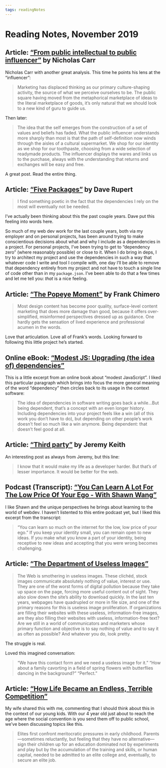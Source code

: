 ```yaml
---
tags: readingNotes
---
```


# Reading Notes, November 2019

## Article: [“From public intellectual to public influencer”](http://www.roughtype.com/?p=8645) by Nicholas Carr

Nicholas Carr with another great analysis. This time he points his lens at the “influencer”:

>  Marketing has displaced thinking as our primary culture-shaping activity, the source of what we perceive ourselves to be. The public square having moved from the metaphorical marketplace of ideas to the literal marketplace of goods, it’s only natural that we should look to a new kind of guru to guide us.

Then later:

> The idea that the self emerges from the construction of a set of values and beliefs has faded. What the public influencer understands more sharply than most is that the path of self-definition now winds through the aisles of a cultural supermarket. We shop for our identity as we shop for our toothpaste, choosing from a wide selection of readymade products. The influencer displays the wares and links us to the purchase, always with the understanding that returns and exchanges will be easy and free.

A great post. Read the entire thing.


## Article: [“Five Packages”](http://daverupert.com/2019/11/five-packages/) by Dave Rupert

> I find something poetic in the fact that the dependencies I rely on the most will eventually not be needed.

I’ve actually been thinking about this the past couple years. Dave put this feeling into words here.

So much of my web dev work for the last couple years, both via my employer and on personal projects, has been around trying to make conscientious decisions about what and why I include as a dependencies in a project. For personal projects, I’ve been trying to get to “dependency zero” (where reasonably possible) or close to it. When I do bring in deps, I try to architect my project and use the dependencies in such a way that whatever code I write and tool I compile with, one day I’ll be able to remove that dependency entirely from my project and not have to touch a single line of code other than in my `package.json`. I’ve been able to do that a few times and let me tell you: *that* is a nice feeling. 

## Article: [“The Popeye Moment”](https://redesign.frankchimero.com/2019/popeye/) by Frank Chimero

>  Most design content has become poor quality, surface-level content marketing that does more damage than good, because it offers over-simplified, misinformed perspectives dressed up as guidance. One hardly gets the sensation of lived experience and professional acumen in the words.

Love that articulation. Love all of Frank’s words. Looking forward to following this little project he’s started.


## Online eBook: [“Modest JS: Upgrading (the idea of) dependencies”](https://modestjs.works/book/part-1/upgrading-idea-of-dependencies/) 

This is a little excerpt from an online book about “modest JavaScript”. I liked this particular paragraph which brings into focus the more general meaning of the word “dependency” then circles back to its usage in the context software:

> The idea of dependencies in software writing goes back a while...But being dependent, that’s a concept with an even longer history. Including dependencies into your project feels like a win (all of this work you don’t have to do), but depending on other people’s work doesn’t feel so much like a win anymore. Being dependent: that doesn’t feel good at all.

## Article: [“Third party”](https://adactio.com/journal/16099) by Jeremy Keith

An interesting post as always from Jeremy, but this line:

> I know that it would make my life as a developer harder. But that’s of lesser importance. It would be better for the web.

## Podcast (Transcript): [“You Can Learn A Lot For The Low Price Of Your Ego - With Shawn Wang”](https://kentcdodds.com/chats-with-kent-podcast/seasons/01/episodes/you-can-learn-a-lot-for-the-low-price-of-your-ego-with-shawn-wang)

I like Shawn and the unique perspectives he brings about learning to the world of webdev. I haven’t listented to this entire podcast yet, but I liked this excerpt from the transcript:

> “You can learn so much on the internet for the low, low price of your ego.” If you keep your identity small, you can remain open to new ideas. If you make what you know a part of your identity, being receptive to new ideas and accepting that you were wrong becomes challenging.

## Article: [“The Department of Useless Images”](https://gerrymcgovern.com/the-department-of-useless-images/)

> The Web is smothering in useless images. These clichéd, stock images communicate absolutely nothing of value, interest or use. They are one of the worst forms of digital pollution because they take up space on the page, forcing more useful content out of sight. They also slow down the site’s ability to download quickly. In the last ten years, webpages have quadrupled or more in file size, and one of the primary reasons for this is useless image proliferation. If organizations are filling their websites with these useless, information-free images, are they also filling their websites with useless, information-free text? Are we still in a world of communicators and marketers whose primary function and objective is to say nothing of value and to say it as often as possible? And whatever you do, look pretty.

The struggle is real. 

Loved this imagined conversation:

> “We have this contact form and we need a useless image for it.”
> “How about a family cavorting in a field of spring flowers with butterflies dancing in the background?”
> “Perfect.”

## Article: [“How Life Became an Endless, Terrible Competition”](https://www.theatlantic.com/magazine/archive/2019/09/meritocracys-miserable-winners/594760/)

My wife shared this with me, commenting that I should think about this in the context of our young kids. With our 4 year old just about to reach the age where the social convention is you send them off to public school, we’ve been discussing topics like this.

> Elites first confront meritocratic pressures in early childhood. Parents—sometimes reluctantly, but feeling that they have no alternative—sign their children up for an education dominated not by experiments and play but by the accumulation of the training and skills, or human capital, needed to be admitted to an elite college and, eventually, to secure an elite job.

